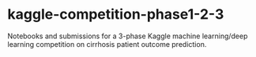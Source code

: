 # kaggle-competition-phase1-2-3
Notebooks and submissions for a 3-phase Kaggle machine learning/deep learning competition on cirrhosis patient outcome prediction.
